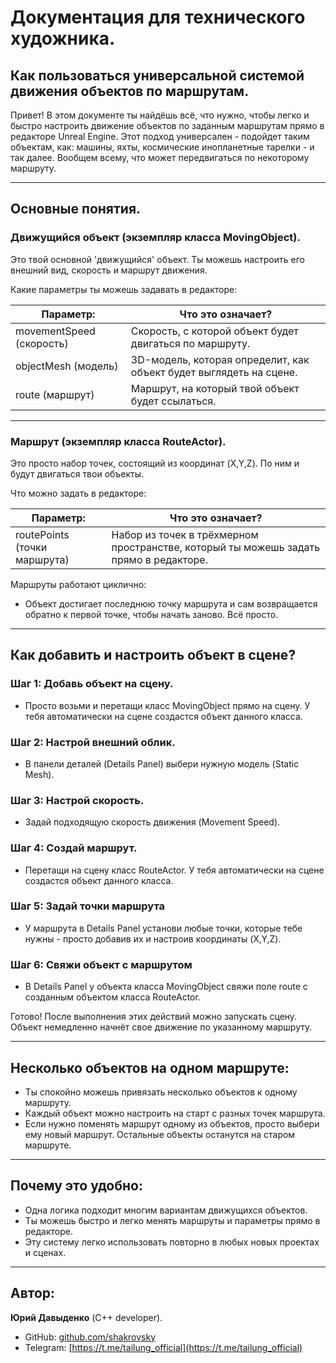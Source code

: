 # Документация для технического художника.

## Как пользоваться универсальной системой движения объектов по маршрутам.

Привет! В этом документе ты найдёшь всё, что нужно, чтобы легко и быстро настроить движение объектов по заданным маршрутам прямо в редакторе Unreal Engine. Этот подход универсален - подойдет таким объектам, как: машины, яхты, космические инопланетные тарелки - и так далее. Вообщем всему, что может передвигаться по некоторому маршруту.

---

## Основные понятия.

### Движущийся объект (экземпляр класса MovingObject).

Это твой основной 'движущийся' объект. Ты можешь настроить его внешний вид, скорость и маршрут движения.

Какие параметры ты можешь задавать в редакторе:

| Параметр:                       | Что это означает?                                                      |
|---------------------------------|------------------------------------------------------------------------|
| movementSpeed (скорость)        | Скорость, с которой объект будет двигаться по маршруту.                |
| objectMesh (модель)             | 3D-модель, которая определит, как объект будет выглядеть на сцене.     |
| route (маршрут)                 | Маршрут, на который твой объект будет ссылаться.                       |

---

### Маршрут (экземпляр класса RouteActor).

Это просто набор точек, состоящий из координат (X,Y,Z). По ним и будут двигаться твои объекты.

Что можно задать в редакторе:

| Параметр:                       | Что это означает?                                                             |
|---------------------------------|-------------------------------------------------------------------------------|
| routePoints (точки маршрута)    | Набор из точек в трёхмерном пространстве, который ты можешь задать прямо в редакторе. |

Маршруты работают циклично:  
- Объект достигает последнюю точку маршрута и сам возвращается обратно к первой точке, чтобы начать заново. Всё просто.

---

## Как добавить и настроить объект в сцене?

### Шаг 1: Добавь объект на сцену.
- Просто возьми и перетащи класс MovingObject прямо на сцену. У тебя автоматически на сцене создастся объект данного класса.

### Шаг 2: Настрой внешний облик.
- В панели деталей (Details Panel) выбери нужную модель (Static Mesh).

### Шаг 3: Настрой скорость.
- Задай подходящую скорость движения (Movement Speed).

### Шаг 4: Создай маршрут.
- Перетащи на сцену класс RouteActor. У тебя автоматически на сцене создастся объект данного класса.

### Шаг 5: Задай точки маршрута
- У маршрута в Details Panel установи любые точки, которые тебе нужны - просто добавив их и настроив координаты (X,Y,Z).

### Шаг 6: Свяжи объект с маршрутом
- В Details Panel у объекта класса MovingObject свяжи поле route с созданным объектом класса RouteActor.

Готово! После выполнения этих действий можно запускать сцену. Объект немедленно начнёт свое движение по указанному маршруту.

---

## Несколько объектов на одном маршруте:

- Ты спокойно можешь привязать несколько объектов к одному маршруту.
- Каждый объект можно настроить на старт с разных точек маршрута.
- Если нужно поменять маршрут одному из объектов, просто выбери ему новый маршрут. Остальные объекты останутся на старом маршруте.

---

## Почему это удобно:

- Одна логика подходит многим вариантам движущихся объектов.
- Ты можешь быстро и легко менять маршруты и параметры прямо в редакторе.
- Эту систему легко использовать повторно в любых новых проектах и сценах.

---

## Автор:

**Юрий Давыденко** (C++ developer).

- GitHub: [github.com/shakrovsky](https://github.com/shakrovsky)
- Telegram: [https://t.me/tailung_official](https://t.me/tailung_official)
